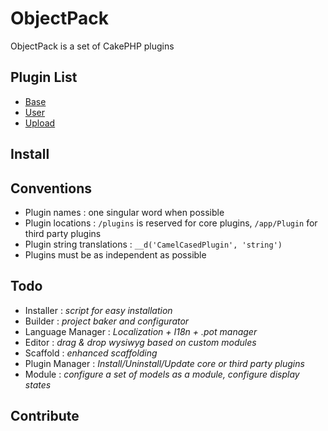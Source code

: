 ObjectPack
==========

ObjectPack is a set of CakePHP plugins 

Plugin List
-----------

* [Base](/objectpack/Base)
* [User](/objectpack/User)
* [Upload](/objectpack/Upload)

Install
-------

Conventions
-----------

- Plugin names : one singular word when possible
- Plugin locations : `/plugins` is reserved for core plugins, `/app/Plugin` for third party plugins
- Plugin string translations : `__d('CamelCasedPlugin', 'string')`
- Plugins must be as independent as possible

Todo
----

* Installer : _script for easy installation_
* Builder : _project baker and configurator_
* Language Manager : _Localization + I18n + .pot manager_
* Editor : _drag & drop wysiwyg based on custom modules_
* Scaffold : _enhanced scaffolding_
* Plugin Manager : _Install/Uninstall/Update core or third party plugins_
* Module : _configure a set of models as a module, configure display states_


Contribute
----------


